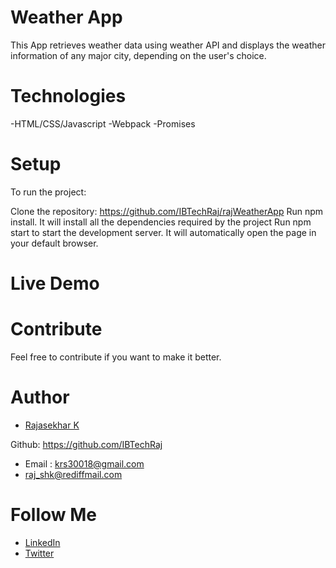 # Weather App

This App retrieves weather data using weather API and displays the weather information of any major city, depending on the user's choice.

# Technologies

-HTML/CSS/Javascript
-Webpack
-Promises

# Setup
To run the project:

Clone the repository: https://github.com/IBTechRaj/rajWeatherApp
Run npm install. It will install all the dependencies required by the project
Run npm start to start the development server. It will automatically open the page in your default browser.

# Live Demo

# Contribute
Feel free to contribute if you want to make it better.

# Author
* [Rajasekhar K ](https://github.com/IBTechRaj)

Github: https://github.com/IBTechRaj
* Email : krs30018@gmail.com 
* raj_shk@rediffmail.com

# Follow Me

* [LinkedIn](https://www.linkedin.com/in/rajkatakamsetty/)
* [Twitter](https://twitter.com/IBTechRaj)


